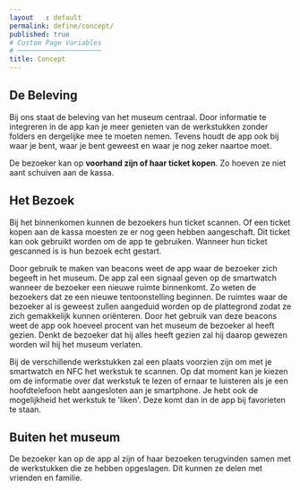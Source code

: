 ```yaml
---
layout   : default
permalink: define/concept/
published: true
# Custom Page Variables
# ─────────────────────
title: Concept
---
```


De Beleving
-----------
Bij ons staat de beleving van het museum centraal. Door informatie te integreren in de app kan je meer genieten van de werkstukken zonder folders en dergelijke mee te moeten nemen. Tevens houdt de app ook bij waar je bent, waar je bent geweest en waar je nog zeker naartoe moet. 

De bezoeker kan op **voorhand zijn of haar ticket kopen**. Zo hoeven ze niet aant schuiven aan de kassa.  

Het Bezoek
----------
Bij het binnenkomen kunnen de bezoekers hun ticket scannen. Of een ticket kopen aan de kassa moesten ze er nog geen hebben aangeschaft. Dit ticket kan ook gebruikt worden om de app te gebruiken. 
Wanneer hun ticket gescanned is is hun bezoek echt gestart. 

Door gebruik te maken van beacons weet de app waar de bezoeker zich begeeft in het museum. De app zal een signaal geven op de smartwatch wanneer de bezoeker een nieuwe ruimte binnenkomt. Zo weten de bezoekers dat ze een nieuwe tentoonstelling beginnen. De ruimtes waar de bezoeker al is geweest zullen aangeduid worden op de plattegrond zodat ze zich gemakkelijk kunnen oriënteren. Door het gebruik van deze beacons weet de app ook hoeveel procent van het museum de bezoeker al heeft gezien. Denkt de bezoeker dat hij alles heeft gezien zal hij daarop gewezen worden wil hij het museum verlaten. 

Bij de verschillende werkstukken zal een plaats voorzien zijn om met je smartwatch en NFC het werkstuk te scannen. Op dat moment kan je kiezen om de informatie over dat werkstuk te lezen of ernaar te luisteren als je een hoofdtelefoon hebt aangesloten aan je smartphone. Je hebt ook de mogelijkheid het werkstuk te 'liken'. Deze komt dan in de app bij favorieten te staan. 

Buiten het museum
-----------------
De bezoeker kan op de app al zijn of haar bezoeken terugvinden samen met de werkstukken die ze hebben opgeslagen. Dit kunnen ze delen met vrienden en familie. 


